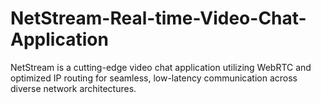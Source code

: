 # NetStream-Real-time-Video-Chat-Application
NetStream is a cutting-edge video chat application utilizing WebRTC and optimized IP routing for seamless, low-latency communication across diverse network architectures.

